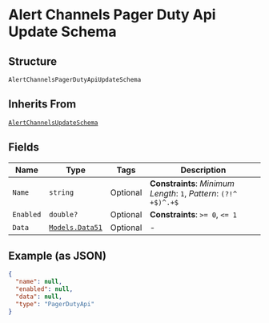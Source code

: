 
# Alert Channels Pager Duty Api Update Schema

## Structure

`AlertChannelsPagerDutyApiUpdateSchema`

## Inherits From

[`AlertChannelsUpdateSchema`](../../doc/models/alert-channels-update-schema.md)

## Fields

| Name | Type | Tags | Description |
|  --- | --- | --- | --- |
| `Name` | `string` | Optional | **Constraints**: *Minimum Length*: `1`, *Pattern*: `(?!^ +$)^.+$` |
| `Enabled` | `double?` | Optional | **Constraints**: `>= 0`, `<= 1` |
| `Data` | [`Models.Data51`](../../doc/models/data-51.md) | Optional | - |

## Example (as JSON)

```json
{
  "name": null,
  "enabled": null,
  "data": null,
  "type": "PagerDutyApi"
}
```

